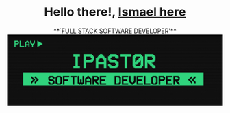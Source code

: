 <div align="center">
<h1 align="center"> Hello there!, <a href="[https://aristi.dev](https://ipast0r.github.io/pastorghpage/index.html)">Ismael here</a></h1>
**`FULL STACK SOFTWARE DEVELOPER'**
</div>
<img src="./imageBanner.png">
